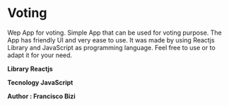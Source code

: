 # Voting 

Wep App for voting. Simple App that can be used for voting purpose. The App has friendly UI and very ease to use.
It was made by using Reactjs Library and JavaScript as programming language.
Feel free to use or to adapt it for your need.

**Library Reactjs**

**Tecnology JavaScript**

**Author : Francisco Bizi**
